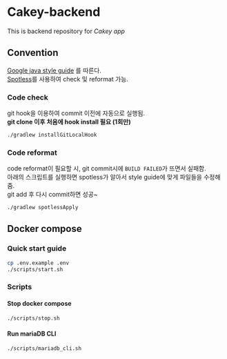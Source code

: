# Cakey-backend

This is backend repository for *Cakey app*

## Convention

[Google java style guide](https://google.github.io/styleguide/javaguide.html)
를 따른다. \
[Spotless](https://github.com/diffplug/spotless)를 사용하여 check 및 reformat 가능.

### Code check

git hook을 이용하여 commit 이전에 자동으로 실행됨. \
**git clone 이후 처음에 hook install 필요 (1회만)**

```bash
./gradlew installGitLocalHook
```

### Code reformat

code reformat이 필요할 시, git commit시에 `BUILD FAILED`가 뜨면서 실패함. \
아래의 스크립트를 실행하면 spotless가 알아서 style guide에 맞게 파일들을 수정해 줌. \
git add 후 다시 commit하면 성공~

```bash
./gradlew spotlessApply
```

## Docker compose

### Quick start guide

```bash
cp .env.example .env
./scripts/start.sh
```

### Scripts

#### Stop docker compose

```bash
./scripts/stop.sh
```

#### Run mariaDB CLI

```bash
./scripts/mariadb_cli.sh
```
